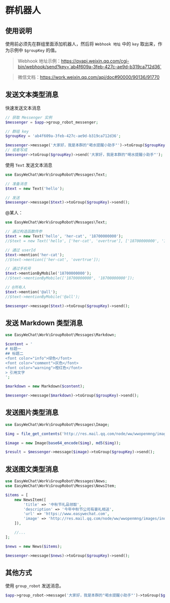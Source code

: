 # 群机器人

## 使用说明
使用前必须先在群组里面添加机器人，然后将 `Webhook 地址` 中的 `key` 取出来，作为示例中 `$groupKey` 的值。

> Webhook 地址示例：https://qyapi.weixin.qq.com/cgi-bin/webhook/send?key=`ab4f609a-3feb-427c-ae9d-b319ca712d36` 

> 微信文档：https://work.weixin.qq.com/api/doc#90000/90136/91770

## 发送文本类型消息

快速发送文本消息

```php
// 获取 Messenger 实例
$messenger = $app->group_robot_messenger;

// 群组 key
$groupKey = 'ab4f609a-3feb-427c-ae9d-b319ca712d36';

$messenger->message('大家好，我是本群的"喝水提醒小助手"')->toGroup($groupKey)->send();
// 或者写成
$messenger->toGroup($groupKey)->send('大家好，我是本群的"喝水提醒小助手"');
```

使用 `Text` 发送文本消息

```php
use EasyWeChat\Work\GroupRobot\Messages\Text;

// 准备消息
$text = new Text('hello');

// 发送
$messenger->message($text)->toGroup($groupKey)->send();
```

@某人：

```php
use EasyWeChat\Work\GroupRobot\Messages\Text;

// 通过构造函数传参
$text = new Text('hello', 'her-cat', '18700000000');
//$text = new Text('hello', ['her-cat', 'overtrue'], ['18700000000', '18700000000']);

// 通过 userId
$text->mention('her-cat');
//$text->mention(['her-cat', 'overtrue']);

// 通过手机号
$text->mentionByMobile('18700000000');
//$text->mentionByMobile(['18700000000', '18700000000']);

// @所有人
$text->mention('@all');
//$text->mentionByMobile('@all');

$messenger->message($text)->toGroup($groupKey)->send();
```

## 发送 Markdown 类型消息

```php
use EasyWeChat\Work\GroupRobot\Messages\Markdown;

$content = '
# 标题一
## 标题二
<font color="info">绿色</font>
<font color="comment">灰色</font>
<font color="warning">橙红色</font>
> 引用文字
';

$markdown = new Markdown($content);

$messenger->message($markdown)->toGroup($groupKey)->send();
```

## 发送图片类型消息

```php
use EasyWeChat\Work\GroupRobot\Messages\Image;

$img = file_get_contents('http://res.mail.qq.com/node/ww/wwopenmng/images/independent/doc/test_pic_msg1.png');

$image = new Image(base64_encode($img), md5($img));

$result = $messenger->message($image)->toGroup($groupKey)->send();
```

## 发送图文类型消息

```php
use EasyWeChat\Work\GroupRobot\Messages\News;
use EasyWeChat\Work\GroupRobot\Messages\NewsItem;

$items = [
    new NewsItem([
        'title' => '中秋节礼品领取',
        'description' => '今年中秋节公司有豪礼相送',
        'url' => 'https://www.easywechat.com',
        'image' => 'http://res.mail.qq.com/node/ww/wwopenmng/images/independent/doc/test_pic_msg1.png',
    ]),

    //...
];

$news = new News($items);

$messenger->message($news)->toGroup($groupKey)->send();
```

## 其他方式

使用 `group_robot` 发送消息。

```php
$app->group_robot->message('大家好，我是本群的"喝水提醒小助手"')->toGroup($groupKey)->send();
```
